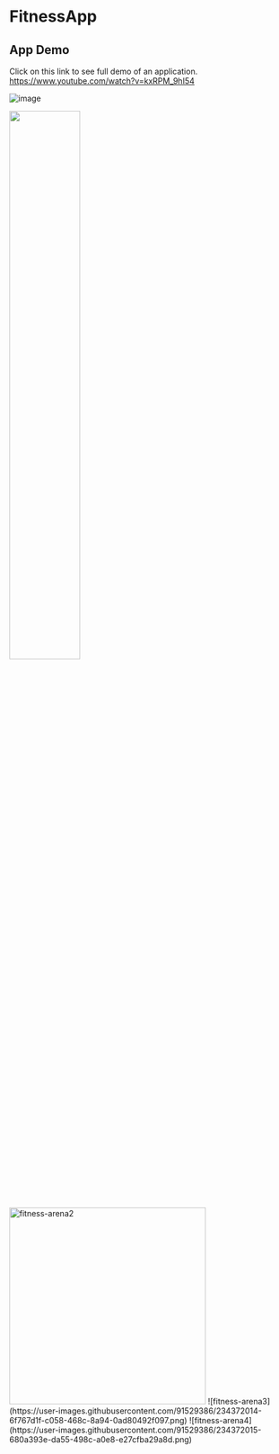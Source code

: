 # FitnessApp
## App Demo

Click on this link to see full demo of an application.
https://www.youtube.com/watch?v=kxRPM_9hI54

![image](https://github.com/Sanket1909/Fitness-Arena/blob/master/FitnessArena/Assets.xcassets/Fitness%20App.gif)




<img src="https://user-images.githubusercontent.com/91529386/234372006-fdb5585e-8cf2-4919-863c-4550651532c4.png" width=50% height=50%>
<img width="350" alt="fitness-arena2" src="https://user-images.githubusercontent.com/91529386/234372013-e9426f69-134e-4967-807d-170cb749d7e7.png">
![fitness-arena3](https://user-images.githubusercontent.com/91529386/234372014-6f767d1f-c058-468c-8a94-0ad80492f097.png)
![fitness-arena4](https://user-images.githubusercontent.com/91529386/234372015-680a393e-da55-498c-a0e8-e27cfba29a8d.png)
